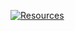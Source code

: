 <p>
  <a href="https://github.com/Calatop/Resources/wiki" target="_blank">
    <img align="center" src="https://user-images.githubusercontent.com/47408756/161363755-3b8744ee-f739-4bb7-99b6-b0528f91dc3f.png" alt="Resources" />
  </a>
</p>

#
